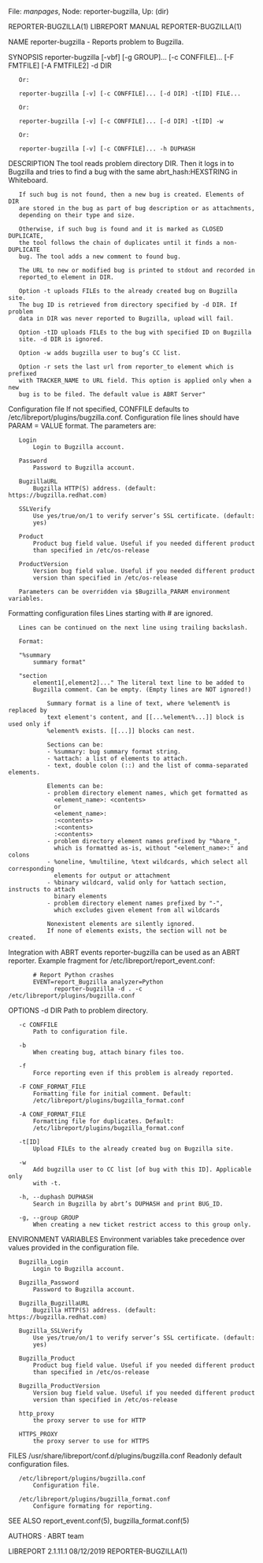 File: *manpages*,  Node: reporter-bugzilla,  Up: (dir)

REPORTER-BUGZILLA(1)           LIBREPORT MANUAL           REPORTER-BUGZILLA(1)



NAME
       reporter-bugzilla - Reports problem to Bugzilla.

SYNOPSIS
       reporter-bugzilla [-vbf] [-g GROUP]... [-c CONFFILE]... [-F FMTFILE]
       [-A FMTFILE2] -d DIR

       Or:

       reporter-bugzilla [-v] [-c CONFFILE]... [-d DIR] -t[ID] FILE...

       Or:

       reporter-bugzilla [-v] [-c CONFFILE]... [-d DIR] -t[ID] -w

       Or:

       reporter-bugzilla [-v] [-c CONFFILE]... -h DUPHASH

DESCRIPTION
       The tool reads problem directory DIR. Then it logs in to Bugzilla and
       tries to find a bug with the same abrt_hash:HEXSTRING in Whiteboard.

       If such bug is not found, then a new bug is created. Elements of DIR
       are stored in the bug as part of bug description or as attachments,
       depending on their type and size.

       Otherwise, if such bug is found and it is marked as CLOSED DUPLICATE,
       the tool follows the chain of duplicates until it finds a non-DUPLICATE
       bug. The tool adds a new comment to found bug.

       The URL to new or modified bug is printed to stdout and recorded in
       reported_to element in DIR.

       Option -t uploads FILEs to the already created bug on Bugzilla site.
       The bug ID is retrieved from directory specified by -d DIR. If problem
       data in DIR was never reported to Bugzilla, upload will fail.

       Option -tID uploads FILEs to the bug with specified ID on Bugzilla
       site. -d DIR is ignored.

       Option -w adds bugzilla user to bug’s CC list.

       Option -r sets the last url from reporter_to element which is prefixed
       with TRACKER_NAME to URL field. This option is applied only when a new
       bug is to be filed. The default value is ABRT Server"

   Configuration file
       If not specified, CONFFILE defaults to
       /etc/libreport/plugins/bugzilla.conf. Configuration file lines should
       have PARAM = VALUE format. The parameters are:

       Login
           Login to Bugzilla account.

       Password
           Password to Bugzilla account.

       BugzillaURL
           Bugzilla HTTP(S) address. (default: https://bugzilla.redhat.com)

       SSLVerify
           Use yes/true/on/1 to verify server’s SSL certificate. (default:
           yes)

       Product
           Product bug field value. Useful if you needed different product
           than specified in /etc/os-release

       ProductVersion
           Version bug field value. Useful if you needed different product
           version than specified in /etc/os-release

       Parameters can be overridden via $Bugzilla_PARAM environment variables.

   Formatting configuration files
       Lines starting with # are ignored.

       Lines can be continued on the next line using trailing backslash.

       Format:

       "%summary
           summary format"

       "section
           element1[,element2]..." The literal text line to be added to
           Bugzilla comment. Can be empty. (Empty lines are NOT ignored!)

               Summary format is a line of text, where %element% is replaced by
               text element's content, and [[...%element%...]] block is used only if
               %element% exists. [[...]] blocks can nest.

               Sections can be:
               - %summary: bug summary format string.
               - %attach: a list of elements to attach.
               - text, double colon (::) and the list of comma-separated elements.

               Elements can be:
               - problem directory element names, which get formatted as
                 <element_name>: <contents>
                 or
                 <element_name>:
                 :<contents>
                 :<contents>
                 :<contents>
               - problem directory element names prefixed by "%bare_",
                 which is formatted as-is, without "<element_name>:" and colons
               - %oneline, %multiline, %text wildcards, which select all corresponding
                 elements for output or attachment
               - %binary wildcard, valid only for %attach section, instructs to attach
                 binary elements
               - problem directory element names prefixed by "-",
                 which excludes given element from all wildcards

               Nonexistent elements are silently ignored.
               If none of elements exists, the section will not be created.

   Integration with ABRT events
       reporter-bugzilla can be used as an ABRT reporter. Example fragment for
       /etc/libreport/report_event.conf:

           # Report Python crashes
           EVENT=report_Bugzilla analyzer=Python
                 reporter-bugzilla -d . -c /etc/libreport/plugins/bugzilla.conf

OPTIONS
       -d DIR
           Path to problem directory.

       -c CONFFILE
           Path to configuration file.

       -b
           When creating bug, attach binary files too.

       -f
           Force reporting even if this problem is already reported.

       -F CONF_FORMAT_FILE
           Formatting file for initial comment. Default:
           /etc/libreport/plugins/bugzilla_format.conf

       -A CONF_FORMAT_FILE
           Formatting file for duplicates. Default:
           /etc/libreport/plugins/bugzilla_format.conf

       -t[ID]
           Upload FILEs to the already created bug on Bugzilla site.

       -w
           Add bugzilla user to CC list [of bug with this ID]. Applicable only
           with -t.

       -h, --duphash DUPHASH
           Search in Bugzilla by abrt’s DUPHASH and print BUG_ID.

       -g, --group GROUP
           When creating a new ticket restrict access to this group only.

ENVIRONMENT VARIABLES
       Environment variables take precedence over values provided in the
       configuration file.

       Bugzilla_Login
           Login to Bugzilla account.

       Bugzilla_Password
           Password to Bugzilla account.

       Bugzilla_BugzillaURL
           Bugzilla HTTP(S) address. (default: https://bugzilla.redhat.com)

       Bugzilla_SSLVerify
           Use yes/true/on/1 to verify server’s SSL certificate. (default:
           yes)

       Bugzilla_Product
           Product bug field value. Useful if you needed different product
           than specified in /etc/os-release

       Bugzilla_ProductVersion
           Version bug field value. Useful if you needed different product
           version than specified in /etc/os-release

       http_proxy
           the proxy server to use for HTTP

       HTTPS_PROXY
           the proxy server to use for HTTPS

FILES
       /usr/share/libreport/conf.d/plugins/bugzilla.conf
           Readonly default configuration files.

       /etc/libreport/plugins/bugzilla.conf
           Configuration file.

       /etc/libreport/plugins/bugzilla_format.conf
           Configure formating for reporting.

SEE ALSO
       report_event.conf(5), bugzilla_format.conf(5)

AUTHORS
       ·   ABRT team



LIBREPORT 2.1.11.1                08/12/2019              REPORTER-BUGZILLA(1)
